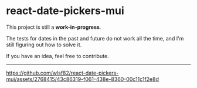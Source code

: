 # react-date-pickers-mui

This project is still a **work-in-progress**.

The tests for dates in the past and future do not work all the time, and I'm still figuring out how to solve it.

If you have an idea, feel free to contribute.

___

https://github.com/wlsf82/react-date-pickers-mui/assets/2768415/43c86319-f061-438e-8360-00c11c1f2e8d
